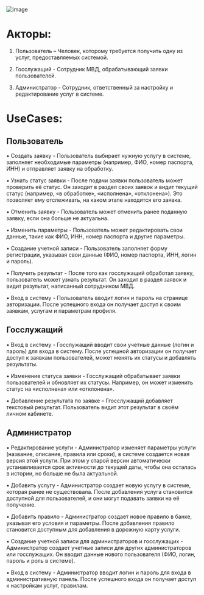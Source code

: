 ![image](https://github.com/user-attachments/assets/cf5e0a99-0d3f-459b-892a-7acabeb048c2)



# Акторы:
  1.	Пользователь – Человек, которому требуется получить одну из услуг, предоставляемых системой.
     
  2.	Госслужащий - Сотрудник МВД, обрабатывающий заявки пользователей.
     
  3.	Администратор - Сотрудник, ответственный за настройку и редактирование услуг в системе.


# UseCases:
  ## Пользователь 
  • Создать заявку - Пользователь выбирает нужную услугу в системе, заполняет необходимые параметры (например, ФИО, номер паспорта, ИНН) и отправляет заявку на обработку. 
  
  • Узнать статус заявки - После подачи заявки пользователь может проверить её статус. Он заходит в раздел своих заявок и видит текущий статус (например, «в обработке», «исполнена», «отклонена»). Это позволяет ему отслеживать, на каком этапе находится его заявка.
  
  • Отменить заявку - Пользователь может отменить ранее поданную заявку, если она больше не актуальна.
  
  • Изменить параметры - Пользователь может редактировать свои данные, такие как ФИО, ИНН, номер паспорта и другие параметры.
  
  • Создание учетной записи - Пользователь заполняет форму регистрации, указывая свои данные (ФИО, номер паспорта, ИНН, логин и пароль). 
  
  •	Получить результат - После того как госслужащий обработал заявку, пользователь может узнать результат. Он заходит в раздел заявок и видит результат, написанный сотрудником МВД.
  
  •	Вход в систему - Пользователь вводит логин и пароль на странице авторизации. После успешного входа он получает доступ к своим заявкам, услугам и параметрам профиля.
  
  ## Госслужащий 
  •	Вход в систему - Госслужащий вводит свои учетные данные (логин и пароль) для входа в систему. После успешной авторизации он получает доступ к заявкам пользователей, может менять их статусы и добавлять результаты.
  
  •	Изменение статуса заявки - Госслужащий обрабатывает заявки пользователей и обновляет их статусы. Например, он может изменить статус на «исполнена» или «отклонена». 
  
  •	Добавление результата по заявке – Ггосслужащий добавляет текстовый результат. Пользователь видит этот результат в своём личном кабинете.
  
  ## Администратор 
  •	Редактирование услуги - Администратор изменяет параметры услуги (название, описание, правила или сроки), в системе создается новая версия этой услуги. При этом у старой версии автоматически устанавливается срок активности до текущей даты, чтобы она осталась в истории, но больше не была актуальной. 
  
  •	Добавить услугу - Администратор создает новую услугу в системе, которая ранее не существовала. После добавления услуга становится доступной для пользователей, и они могут подавать заявки на её получение.
  
  •	Добавить правило - Администратор создает новое правило в банке, указывая его условия и параметры. После добавления правило становится доступным для добавления в дорожную карту услуги.
  
  •	Создание учетной записи для администраторов и госслужащих - Администратор создает учетные записи для других администраторов или госслужащих. Он вводит данные нового пользователя (ФИО, логин, пароль и роль в системе).
  
  •	Вход в систему - Администратор вводит логин и пароль для входа в административную панель. После успешного входа он получает доступ к настройкам услуг, правилам.


